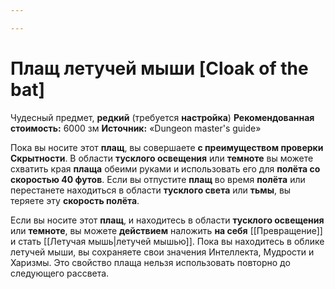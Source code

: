 ```yaml
---

---
```

# Плащ летучей мыши [Cloak of the bat]

Чудесный предмет, **редкий** (требуется **настройка**)
**Рекомендованная стоимость:** 6000 зм
**Источник:** «Dungeon master's guide»

Пока вы носите этот **плащ**, вы совершаете **с преимуществом проверки Скрытности**. В области **тусклого освещения** или **темноте** вы можете схватить края **плаща** обеими руками и использовать его для **полёта со скоростью 40 футов**. Если вы отпустите **плащ** во время **полёта** или перестанете находиться в области **тусклого света** или **тьмы**, вы теряете эту **скорость полёта**.

Если вы носите этот **плащ**, и находитесь в области **тусклого освещения** или **темноте**, вы можете **действием** наложить **на себя** [[Превращение]] и стать [[Летучая мышь|летучей мышью]]. Пока вы находитесь в облике летучей мыши, вы сохраняете свои значения Интеллекта, Мудрости и Харизмы. Это свойство плаща нельзя использовать повторно до следующего рассвета.